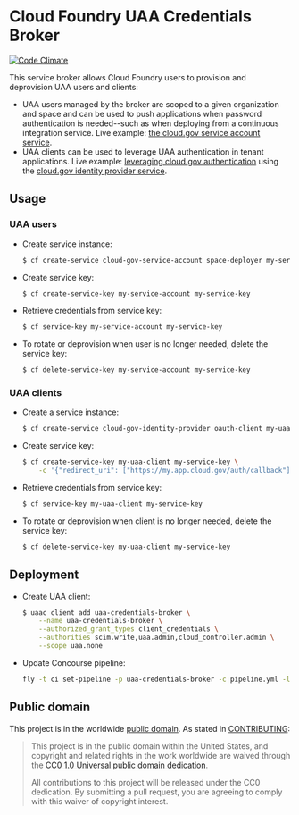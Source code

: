 Cloud Foundry UAA Credentials Broker
=====================================
[![Code Climate](https://codeclimate.com/github/cloud-gov/uaa-credentials-broker/badges/gpa.svg)](https://codeclimate.com/github/cloud-gov/uaa-credentials-broker)

This service broker allows Cloud Foundry users to provision and deprovision UAA users and clients:

* UAA users managed by the broker are scoped to a given organization and space and can be used to push applications when password authentication is needed--such as when deploying from a continuous integration service. Live example: [the cloud.gov service account service](https://cloud.gov/docs/services/cloud-gov-service-account/).
* UAA clients can be used to leverage UAA authentication in tenant applications. Live example: [leveraging cloud.gov authentication](https://cloud.gov/docs/management/leveraging-authentication/) using the [cloud.gov identity provider service](https://cloud.gov/docs/services/cloud-gov-identity-provider/).

## Usage

### UAA users

* Create service instance:

    ```bash
    $ cf create-service cloud-gov-service-account space-deployer my-service-account
    ```

* Create service key:

    ```bash
    $ cf create-service-key my-service-account my-service-key
    ```

* Retrieve credentials from service key:

    ```bash
    $ cf service-key my-service-account my-service-key
    ```

* To rotate or deprovision when user is no longer needed, delete the service key:

    ```bash
    $ cf delete-service-key my-service-account my-service-key
    ```

### UAA clients

* Create a service instance:

    ```bash
    $ cf create-service cloud-gov-identity-provider oauth-client my-uaa-client
    ```

* Create service key:

    ```bash
    $ cf create-service-key my-uaa-client my-service-key \
        -c '{"redirect_uri": ["https://my.app.cloud.gov/auth/callback"]}'
    ```

* Retrieve credentials from service key:

    ```bash
    $ cf service-key my-uaa-client my-service-key
    ```

* To rotate or deprovision when client is no longer needed, delete the service key:

    ```bash
    $ cf delete-service-key my-uaa-client my-service-key
    ```

## Deployment

* Create UAA client:

    ```bash
    $ uaac client add uaa-credentials-broker \
        --name uaa-credentials-broker \
        --authorized_grant_types client_credentials \
        --authorities scim.write,uaa.admin,cloud_controller.admin \
        --scope uaa.none
    ```

* Update Concourse pipeline:

    ```bash
    fly -t ci set-pipeline -p uaa-credentials-broker -c pipeline.yml -l credentials.yml
    ```

## Public domain

This project is in the worldwide [public domain](LICENSE.md). As stated in [CONTRIBUTING](CONTRIBUTING.md):

> This project is in the public domain within the United States, and copyright and related rights in the work worldwide are waived through the [CC0 1.0 Universal public domain dedication](https://creativecommons.org/publicdomain/zero/1.0/).
>
> All contributions to this project will be released under the CC0 dedication. By submitting a pull request, you are agreeing to comply with this waiver of copyright interest.
